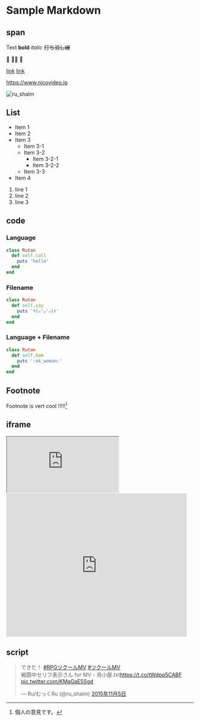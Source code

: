 # Sample Markdown

## span

Text **bold** _italic_ ~~打ち消し線~~

:tada: :ok_woman: :tada:

[link](https://github.com)
[link](https://github.com, '- GitHub -')

https://www.nicovideo.jp

![ru_shalm](http://toripota.com/img/ru_shalm.png)

## List
- Item 1
- Item 2
- Item 3
    - Item 3-1
    - Item 3-2
        - Item 3-2-1
        - Item 3-2-2
    - Item 3-3
- Item 4

1. line 1
2. line 2
3. line 3

## code
### Language

```ruby
class Rutan
  def self.call
    puts 'hello'
  end
end
```

### Filename

```rutan.rb
class Rutan
  def self.say
    puts '٩(๑❛ᴗ❛๑)۶'
  end
end
```

### Language + Filename

```ruby:rutan.rb
class Rutan
  def self.bom
    puts ':ok_woman:'
  end
end
```

## Footnote

Footnote is vert cool !!!!![^1]

[^1]: 個人の意見です。

## iframe

<iframe src="http://rutan.info"></iframe>

<iframe allowfullscreen="allowfullscreen" frameborder="0" scrolling="no" src="http://3d.nicovideo.jp/externals/embedded?id=td18400" style="width: 485px; height: 385px;"><a href="http://3d.nicovideo.jp/works/td18400">箱立体ちゃん</a></iframe>

## script

<script>alert(1)</script>

<script src="http://rutan.info/test.js"></script>

<blockquote class="twitter-tweet" data-lang="ja"><p lang="ja" dir="ltr">できた！ <a href="https://twitter.com/hashtag/RPG%E3%83%84%E3%82%AF%E3%83%BC%E3%83%ABMV?src=hash">#RPGツクールMV</a> <a href="https://twitter.com/hashtag/%E3%83%84%E3%82%AF%E3%83%BC%E3%83%ABMV?src=hash">#ツクールMV</a><br> 戦闘中セリフ表示さん for MV - 鳥小屋.txt<a href="https://t.co/tWdpq5CABF">https://t.co/tWdpq5CABF</a> <a href="https://t.co/KMaGaE5Sgd">pic.twitter.com/KMaGaE5Sgd</a></p>&mdash; Ru/むっくRu (@ru_shalm) <a href="https://twitter.com/ru_shalm/status/662238444723109888">2015年11月5日</a></blockquote>
<script async src="https://platform.twitter.com/widgets.js" charset="utf-8"></script>
